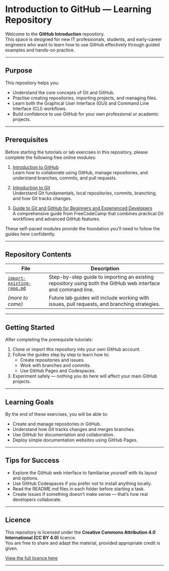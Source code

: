 # Introduction to GitHub — Learning Repository

Welcome to the **GitHub Introduction** repository.  
This space is designed for new IT professionals, students, and early-career engineers who want to learn how to use GitHub effectively through guided examples and hands-on practice.

---

## Purpose

This repository helps you:
- Understand the core concepts of Git and GitHub.
- Practise creating repositories, importing projects, and managing files.
- Learn both the Graphical User Interface (GUI) and Command Line Interface (CLI) workflows.
- Build confidence to use GitHub for your own professional or academic projects.

---

## Prerequisites

Before starting the tutorials or lab exercises in this repository, please complete the following free online modules:

1. [Introduction to GitHub](https://learn.microsoft.com/en-us/training/modules/introduction-to-github/)  
   Learn how to collaborate using GitHub, manage repositories, and understand branches, commits, and pull requests.

2. [Introduction to Git](https://learn.microsoft.com/en-us/training/modules/intro-to-git/)  
   Understand Git fundamentals, local repositories, commits, branching, and how Git tracks changes.

3. [Guide to Git and GitHub for Beginners and Experienced Developers](https://www.freecodecamp.org/news/guide-to-git-github-for-beginners-and-experienced-devs/)  
   A comprehensive guide from FreeCodeCamp that combines practical Git workflows and advanced GitHub features.

These self-paced modules provide the foundation you’ll need to follow the guides here confidently.

---

## Repository Contents

| File | Description |
|------|--------------|
| [`import-existing-repo.md`](./import-existing-repo.md) | Step-by-step guide to importing an existing repository using both the GitHub web interface and command line. |
| *(more to come)* | Future lab guides will include working with issues, pull requests, and branching strategies. |

---

## Getting Started

After completing the prerequisite tutorials:

1. Clone or import this repository into your own GitHub account.  
2. Follow the guides step by step to learn how to:
   - Create repositories and issues.
   - Work with branches and commits.
   - Use GitHub Pages and Codespaces.
3. Experiment safely — nothing you do here will affect your main GitHub projects.

---

## Learning Goals

By the end of these exercises, you will be able to:
- Create and manage repositories in GitHub.
- Understand how Git tracks changes and merges branches.
- Use GitHub for documentation and collaboration.
- Deploy simple documentation websites using GitHub Pages.

---

## Tips for Success

- Explore the GitHub web interface to familiarise yourself with its layout and options.  
- Use GitHub Codespaces if you prefer not to install anything locally.  
- Read the README.md files in each folder before starting a task.  
- Create Issues if something doesn’t make sense — that’s how real developers collaborate.

---

## Licence

This repository is licensed under the **Creative Commons Attribution 4.0 International (CC BY 4.0)** licence.  
You are free to share and adapt the material, provided appropriate credit is given.  

[View the full licence here](https://github.com/waz-here/GitHub_Introduction/blob/main/LICENSE)

---
